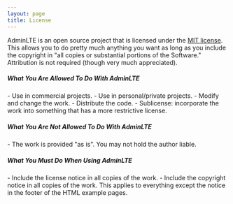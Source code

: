 ```yaml
---
layout: page
title: License
---
```


AdminLTE is an open source project that is licensed under the [MIT license](http://opensource.org/licenses/MIT). This allows you to do pretty much anything you want as long as you include the copyright in "all copies or substantial portions of the Software." Attribution is not required (though very much appreciated).

<h5 class="text-bold text-dark mt-3">What You Are <span class="text-success">Allowed</span> To Do With AdminLTE</h5>
- Use in commercial projects.
- Use in personal/private projects.
- Modify and change the work.
- Distribute the code.
- Sublicense: incorporate the work into something that has a more restrictive license.

<h5 class="text-bold text-dark mt-3">What You Are <span class="text-danger">Not Allowed</span> To Do With AdminLTE</h5>
- The work is provided "as is". You may not hold the author liable.

<h5 class="text-bold text-dark mt-3">What You <span class="text-warning">Must</span> Do When Using AdminLTE</h5>
- Include the license notice in all copies of the work.
- Include the copyright notice in all copies of the work. This applies to everything except the notice in the footer of the HTML example pages.
